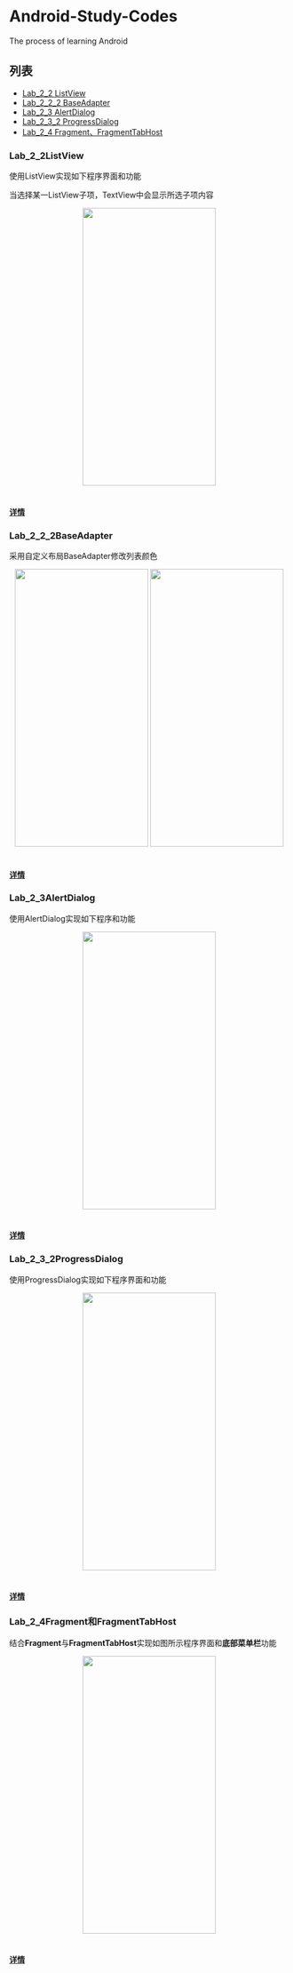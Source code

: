 # Android-Study-Codes
The process of learning Android

## 列表

* [Lab_2_2 ListView](#Lab_2_2ListView)
* [Lab_2_2_2 BaseAdapter](#Lab_2_2_2BaseAdapter)
* [Lab_2_3 AlertDialog](#Lab_2_3AlertDialog)
* [Lab_2_3_2 ProgressDialog](#Lab_2_3_2ProgressDialog)
* [Lab_2_4 Fragment、FragmentTabHost](#Lab_2_4Fragment和FragmentTabHost)

### Lab_2_2ListView

使用ListView实现如下程序界面和功能

当选择某一ListView子项，TextView中会显示所选子项内容

<div align="center">
<img src="https://chenshuoke-pictures.oss-cn-beijing.aliyuncs.com/Android/Lab_2_2/Lab_2_2.png"  height="500" width="240">
</div>

</br>

#### [详情](/Lab_2_2/README.md)

### Lab_2_2_2BaseAdapter

采用自定义布局BaseAdapter修改列表颜色

<div align="center">
<img src="https://chenshuoke-pictures.oss-cn-beijing.aliyuncs.com/Android/Lab_2_2/Lab_2_2_1.png"  height="500" width="240"> <img src="https://chenshuoke-pictures.oss-cn-beijing.aliyuncs.com/Android/Lab_2_2/Lab_2_2_2.png"  height="500" width="240">
</div>

</br>

#### [详情](/Lab_2_2_2/README.md)

### Lab_2_3AlertDialog

使用AlertDialog实现如下程序和功能

<div align="center">
<img src="https://chenshuoke-pictures.oss-cn-beijing.aliyuncs.com/Android/Lab_2_3_1/Lab_2_3_1_1.png"  height="500" width="240">
</div>

</br>

#### [详情](/Lab_2_3/README.md)

### Lab_2_3_2ProgressDialog

使用ProgressDialog实现如下程序界面和功能

<div align="center">
<img src="https://chenshuoke-pictures.oss-cn-beijing.aliyuncs.com/Android/Lab_2_3_2/Lab_2_3_2_1.png"  height="500" width="240">
</div>

</br>

#### [详情](/Lab_2_3_2/README.md)

### Lab_2_4Fragment和FragmentTabHost

结合**Fragment**与**FragmentTabHost**实现如图所示程序界面和**底部菜单栏**功能
<div align="center">
<img src="https://chenshuoke-pictures.oss-cn-beijing.aliyuncs.com/Android/Lab_2_4/Lab_2_4_1.png"  height="500" width="240">
</div>

</br>

#### [详情](/Lab_2_4/README.md)
